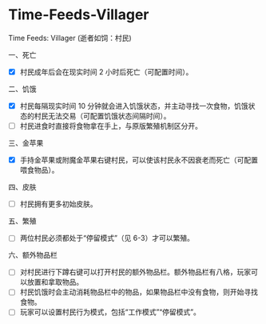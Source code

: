 # Time-Feeds-Villager
Time Feeds: Villager (逝者如饲：村民)

一、死亡
- [x] 村民成年后会在现实时间 2 小时后死亡（可配置时间）。

二、饥饿
- [x] 村民每隔现实时间 10 分钟就会进入饥饿状态，并主动寻找一次食物，饥饿状态的村民无法交易（可配置饥饿状态间隔时间）。
- [ ] 村民进食时直接将食物拿在手上，与原版繁殖机制区分开。

三、金苹果
- [x] 手持金苹果或附魔金苹果右键村民，可以使该村民永不因衰老而死亡（可配置喂食物品）。

四、皮肤
- [ ] 村民拥有更多初始皮肤。

五、繁殖
- [ ] 两位村民必须都处于“停留模式”（见 6-3）才可以繁殖。

六、额外物品栏
- [ ] 对村民进行下蹲右键可以打开村民的额外物品栏。额外物品栏有八格，玩家可以放置和拿取物品。
- [ ] 村民饥饿时会主动消耗物品栏中的物品，如果物品栏中没有食物，则开始寻找食物。
- [ ] 玩家可以设置村民行为模式，包括“工作模式”“停留模式”。